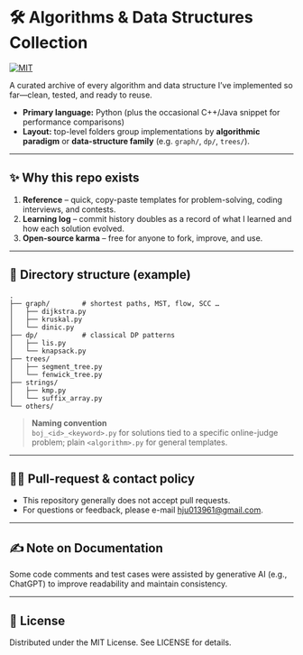 # 🛠️ Algorithms & Data Structures Collection
[![MIT](https://img.shields.io/badge/license-MIT-blue.svg)](LICENSE)

A curated archive of every algorithm and data structure I’ve implemented so far—clean, tested, and ready to reuse.

- **Primary language:** Python (plus the occasional C++/Java snippet for performance comparisons)  
- **Layout:** top-level folders group implementations by **algorithmic paradigm** or **data-structure family** (e.g. `graph/`, `dp/`, `trees/`).

---

## ✨ Why this repo exists
1. **Reference** – quick, copy-paste templates for problem-solving, coding interviews, and contests.  
2. **Learning log** – commit history doubles as a record of what I learned and how each solution evolved.  
3. **Open-source karma** – free for anyone to fork, improve, and use.

---

## 📁 Directory structure (example)

```text
.
├── graph/        # shortest paths, MST, flow, SCC …
│   ├── dijkstra.py
│   ├── kruskal.py
│   └── dinic.py
├── dp/           # classical DP patterns
│   ├── lis.py
│   └── knapsack.py
├── trees/
│   ├── segment_tree.py
│   └── fenwick_tree.py
├── strings/
│   ├── kmp.py
│   └── suffix_array.py
└── others/
```

> **Naming convention** </br>
> `boj_<id>_<keyword>.py` for solutions tied to a specific online-judge problem; plain `<algorithm>.py` for general templates.

---

## 🙋‍♂️ Pull-request & contact policy
- This repository generally does not accept pull requests.
- For questions or feedback, please e-mail hju013961@gmail.com.

---

## ✍️ Note on Documentation
Some code comments and test cases were assisted by generative AI (e.g., ChatGPT) to improve readability and maintain consistency.

---

## 📜 License
Distributed under the MIT License. See LICENSE for details.
